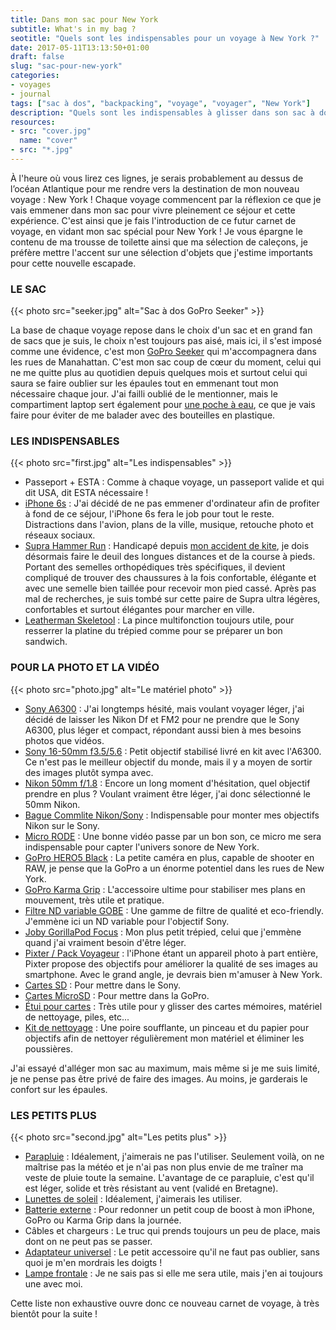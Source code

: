 ```yaml
---
title: Dans mon sac pour New York
subtitle: What's in my bag ?
seotitle: "Quels sont les indispensables pour un voyage à New York ?"
date: 2017-05-11T13:13:50+01:00
draft: false
slug: "sac-pour-new-york"
categories:
- voyages
- journal
tags: ["sac à dos", "backpacking", "voyage", "voyager", "New York"]
description: "Quels sont les indispensables à glisser dans son sac à dos pour un voyage à New York ?"
resources:
- src: "cover.jpg"
  name: "cover"
- src: "*.jpg"
---
```


À l'heure où vous lirez ces lignes, je serais probablement au dessus de l’océan Atlantique pour me rendre vers la destination de mon nouveau voyage : New York ! Chaque voyage commencent par la réflexion ce que je vais emmener dans mon sac pour vivre pleinement ce séjour et cette expérience. C'est ainsi que je fais l'introduction de ce futur carnet de voyage, en vidant mon sac spécial pour New York ! Je vous épargne le contenu de ma trousse de toilette ainsi que ma sélection de caleçons, je préfère mettre l'accent sur une sélection d'objets que j'estime importants pour cette nouvelle escapade.

### LE SAC

{{< photo src="seeker.jpg" alt="Sac à dos GoPro Seeker" >}}

La base de chaque voyage repose dans le choix d'un sac et en grand fan de sacs que je suis, le choix n'est toujours pas aisé, mais ici, il s'est imposé comme une évidence, c'est mon [GoPro Seeker](http://amzn.to/2oXephO) qui m'accompagnera dans les rues de Manahattan. C'est mon sac coup de cœur du moment, celui qui ne me quitte plus au quotidien depuis quelques mois et surtout celui qui saura se faire oublier sur les épaules tout en emmenant tout mon nécessaire chaque jour. J'ai failli oublié de le mentionner, mais le compartiment laptop sert également pour [une poche à eau](http://amzn.to/2pmPswg), ce que je vais faire pour éviter de me balader avec des bouteilles en plastique.

### LES INDISPENSABLES

{{< photo src="first.jpg" alt="Les indispensables" >}}

*   Passeport + ESTA : Comme à chaque voyage, un passeport valide et qui dit USA, dit ESTA nécessaire !
*   [iPhone 6s](http://amzn.to/2qwAzIG) : J'ai décidé de ne pas emmener d'ordinateur afin de profiter à fond de ce séjour, l'iPhone 6s fera le job pour tout le reste. Distractions dans l'avion, plans de la ville, musique, retouche photo et réseaux sociaux.
*   [Supra Hammer Run](http://amzn.to/2oUv2JW) : Handicapé depuis [mon accident de kite](http://santadenn.com/ce-petit-grain-de-sable/), je dois désormais faire le deuil des longues distances et de la course à pieds. Portant des semelles orthopédiques très spécifiques, il devient compliqué de trouver des chaussures à la fois confortable, élégante et avec une semelle bien taillée pour recevoir mon pied cassé. Après pas mal de recherches, je suis tombé sur cette paire de Supra ultra légères, confortables et surtout élégantes pour marcher en ville.
*   [Leatherman Skeletool](https://www.amazon.fr/gp/product/B0014W7EN4/ref=as_li_qf_sp_asin_il_tl?ie=UTF8&camp=1642&creative=6746&creativeASIN=B0014W7EN4&linkCode=as2&tag=santajourn-21) : La pince multifonction toujours utile, pour resserrer la platine du trépied comme pour se préparer un bon sandwich.

### POUR LA PHOTO ET LA VIDÉO

{{< photo src="photo.jpg" alt="Le matériel photo" >}}

*   [Sony A6300](http://amzn.to/2p73EJG) : J'ai longtemps hésité, mais voulant voyager léger, j'ai décidé de laisser les Nikon Df et FM2 pour ne prendre que le Sony A6300, plus léger et compact, répondant aussi bien à mes besoins photos que vidéos.
*   [Sony 16-50mm f3.5/5.6](http://amzn.to/2p73EJG) : Petit objectif stabilisé livré en kit avec l'A6300\. Ce n'est pas le meilleur objectif du monde, mais il y a moyen de sortir des images plutôt sympa avec.
*   [Nikon 50mm f/1.8](http://amzn.to/2oVSXha) : Encore un long moment d'hésitation, quel objectif prendre en plus ? Voulant vraiment être léger, j'ai donc sélectionné le 50mm Nikon.
*   [Bague Commlite Nikon/Sony](https://www.amazon.fr/gp/product/B00NYZJNTW/ref=as_li_qf_sp_asin_il_tl?ie=UTF8&camp=1642&creative=6746&creativeASIN=B00NYZJNTW&linkCode=as2&tag=santajourn-21) : Indispensable pour monter mes objectifs Nikon sur le Sony.
*   [Micro RODE](http://amzn.to/2pDHdx1) : Une bonne vidéo passe par un bon son, ce micro me sera indispensable pour capter l'univers sonore de New York.
*   [GoPro HERO5 Black](http://amzn.to/2pGDfFJ) : La petite caméra en plus, capable de shooter en RAW, je pense que la GoPro a un énorme potentiel dans les rues de New York.
*   [GoPro Karma Grip](http://amzn.to/2pGmwCz) : L'accessoire ultime pour stabiliser mes plans en mouvement, très utile et pratique.
*   [Filtre ND variable GOBE](http://amzn.to/2qexWKA) : Une gamme de filtre de qualité et eco-friendly. J'emmène ici un ND variable pour l'objectif Sony.
*   [Joby GorillaPod Focus](http://amzn.to/2pGbIEs) : Mon plus petit trépied, celui que j'emmène quand j'ai vraiment besoin d'être léger.
*   [Pixter / Pack Voyageur](https://pixter.fr/#je02) : l'iPhone étant un appareil photo à part entière, Pixter propose des objectifs pour améliorer la qualité de ses images au smartphone. Avec le grand angle, je devrais bien m'amuser à New York.
*   [Cartes SD](http://amzn.to/2qwPHWO) : Pour mettre dans le Sony.
*   [Cartes MicroSD](http://amzn.to/2pGiVVa) : Pour mettre dans la GoPro.
*   [Étui pour cartes](http://amzn.to/2p70Oob) : Très utile pour y glisser des cartes mémoires, matériel de nettoyage, piles, etc...
*   [Kit de nettoyage](http://amzn.to/2p7axuE) : Une poire soufflante, un pinceau et du papier pour objectifs afin de nettoyer régulièrement mon matériel et éliminer les poussières.

J'ai essayé d'alléger mon sac au maximum, mais même si je me suis limité, je ne pense pas être privé de faire des images. Au moins, je garderais le confort sur les épaules.

### LES PETITS PLUS

{{< photo src="second.jpg" alt="Les petits plus" >}}

*   [Parapluie](http://amzn.to/2qlNeyr) : Idéalement, j'aimerais ne pas l'utiliser. Seulement voilà, on ne maîtrise pas la météo et je n'ai pas non plus envie de me traîner ma veste de pluie toute la semaine. L'avantage de ce parapluie, c'est qu'il est léger, solide et très résistant au vent (validé en Bretagne).
*   [Lunettes de soleil](http://amzn.to/2pDwhj2) : Idéalement, j'aimerais les utiliser.
*   [Batterie externe](http://amzn.to/2pDPfWJ) : Pour redonner un petit coup de boost à mon iPhone, GoPro ou Karma Grip dans la journée.
*   Câbles et chargeurs : Le truc qui prends toujours un peu de place, mais dont on ne peut pas se passer.
*   [Adaptateur universel](http://amzn.to/2pGcmC3) : Le petit accessoire qu'il ne faut pas oublier, sans quoi je m'en mordrais les doigts !
*   [Lampe frontale](https://www.amazon.fr/gp/product/B019EY4UAI/ref=as_li_qf_sp_asin_il_tl?ie=UTF8&camp=1642&creative=6746&creativeASIN=B019EY4UAI&linkCode=as2&tag=santajourn-21) : Je ne sais pas si elle me sera utile, mais j'en ai toujours une avec moi.

Cette liste non exhaustive ouvre donc ce nouveau carnet de voyage, à très bientôt pour la suite !
